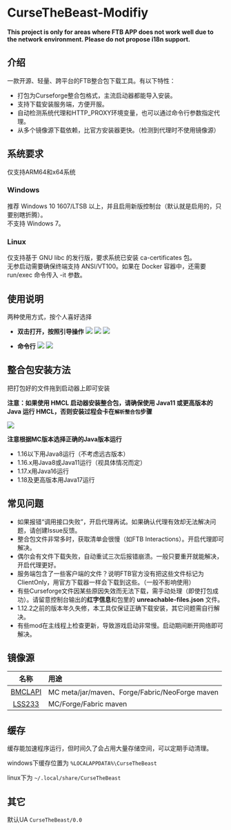 CurseTheBeast-Modifiy
==============

**This project is only for areas where FTB APP does not work well due to the network environment. Please do not propose i18n support.**

## 介绍

一款开源、轻量、跨平台的FTB整合包下载工具。有以下特性：

- 打包为Curseforge整合包格式，主流启动器都能导入安装。
- 支持下载安装服务端，方便开服。
- 自动检测系统代理和HTTP_PROXY环境变量，也可以通过命令行参数指定代理。
- 从多个镜像源下载依赖，比官方安装器更快。（检测到代理时不使用镜像源）

## 系统要求

仅支持ARM64和x64系统

### Windows

推荐 Windows 10 1607/LTSB 以上，并且启用新版控制台（默认就是启用的，只要别瞎折腾）。
<br/> 
不支持 Windows 7。

### Linux

仅支持基于 GNU libc 的发行版，要求系统已安装 ca-certificates 包。
<br/> 
无参启动需要确保终端支持 ANSI/VT100。如果在 Docker 容器中，还需要 run/exec 命令传入 -it 参数。

## 使用说明

两种使用方式，按个人喜好选择

- **双击打开，按照引导操作**
  ![](doc/img/double_click1.png)
  ![](doc/img/double_click2.png)
  ![](doc/img/double_click3.png)

- **命令行**
  ![](doc/img/commandline1.png)
  ![](doc/img/commandline2.png)

## 整合包安装方法

把打包好的文件拖到启动器上即可安装

**注意：如果使用 HMCL 启动器安装整合包，请确保使用 Java11 或更高版本的 Java 运行 HMCL，否则安装过程会卡在``解析整合包``步骤**

![](doc/img/installation.jpg)

**注意根据MC版本选择正确的Java版本运行**

- 1.16以下用Java8运行（不考虑远古版本）
- 1.16.x用Java8或Java11运行（视具体情况而定）
- 1.17.x用Java16运行
- 1.18及更高版本用Java17运行

## 常见问题

- 如果报错“调用接口失败”，开启代理再试。如果确认代理有效却无法解决问题，请创建Issue反馈。
- 整合包文件非常多时，获取清单会很慢（如FTB Interactions）。开启代理即可解决。
- 偶尔会有文件下载失败，自动重试三次后报错崩溃。一般只要重开就能解决，开启代理更好。
- 服务端包含了一些客户端的文件？说明FTB官方没有把这些文件标记为ClientOnly，用官方下载器一样会下载到这些。（一般不影响使用）
- 有些Curseforge文件因某些原因失效而无法下载，需手动处理（即使打包成功）。请留意控制台输出的**红字信息**和包里的 **unreachable-files.json** 文件。
- 1.12.2之前的版本年久失修，本工具仅保证正确下载安装，其它问题需自行解决。
- 有些mod在主线程上检查更新，导致游戏启动非常慢。启动期间断开网络即可解决。

## 镜像源

| 名称                                                                  | 用途                                            |
|:-------------------------------------------------------------------:|:--------------------------------------------- |
| [BMCLAPI](https://bmclapidoc.bangbang93.com/)                       | MC meta/jar/maven、Forge/Fabric/NeoForge maven |
| [LSS233](https://www.mcbbs.net/forum.php?mod=viewthread&tid=800729) | MC/Forge/Fabric maven                         |

## 缓存

缓存能加速程序运行，但时间久了会占用大量存储空间，可以定期手动清理。

windows下缓存位置为
`%LOCALAPPDATA%\CurseTheBeast`

linux下为
`~/.local/share/CurseTheBeast`

## 其它

默认UA
`CurseTheBeast/0.0`
